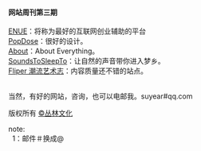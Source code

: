 <h4>网站周刊第三期</h4>


<a href="http://enue.cn">ENUE</a>：将称为最好的互联网创业辅助的平台<br/>
<a href="http://popdose.com/">PopDose</a>：很好的设计。<br/>
<a href="http://www.about.com/">About</a>：About Everything。<br/>
<a href="http://soundstosleepto.com/">SoundsToSleepTo</a>：让自然的声音带你进入梦乡。<br/>
<a href="http://flipermag.com/">Fliper 潮流艺术志</a>：内容质量还不错的站点。<br/>



<br/>当然，有好的网站，咨询，也可以电邮我。suyear#qq.com
<br/>

版权所有 <a href="http://enue.cn">&copy;丛林文化</a>
<br/>
<p>note:<br/>
  &nbsp;&nbsp;1：邮件＃换成@
</p>  
